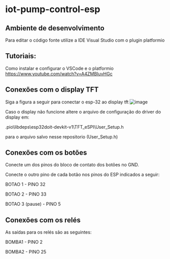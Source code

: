 # iot-pump-control-esp
## Ambiente de desenvolvimento

Para editar o código fonte utilize a IDE Visual Studio com o plugin platformio

## Tutoriais:

Como instalar e configurar o VSCode e o platformio
https://www.youtube.com/watch?v=A4ZMBIuvHGc

## Conexões com o display TFT
Siga a figura a seguir para conectar o esp-32 ao display tft
![image](https://github.com/user-attachments/assets/60de3386-7009-4dda-99c4-ba72ba580c27)

Caso o display não funcione altere o arquivo de configuração do driver do display em:

.pio\libdeps\esp32doit-devkit-v1\TFT_eSPI\User_Setup.h

para o arquivo salvo nesse repositorio (User_Setup.h)

## Conexões com os botões

Conecte um dos pinos do bloco de contato dos botões no GND.

Conecte o outro pino de cada botão nos pinos do ESP indicados a seguir:

BOTAO 1 - PINO 32

BOTAO 2 - PINO 33

BOTAO 3 (pause) - PINO 5

## Conexões com os relés

As saídas para os relés são as seguintes:

BOMBA1 - PINO 2

BOMBA2 - PINO 25
